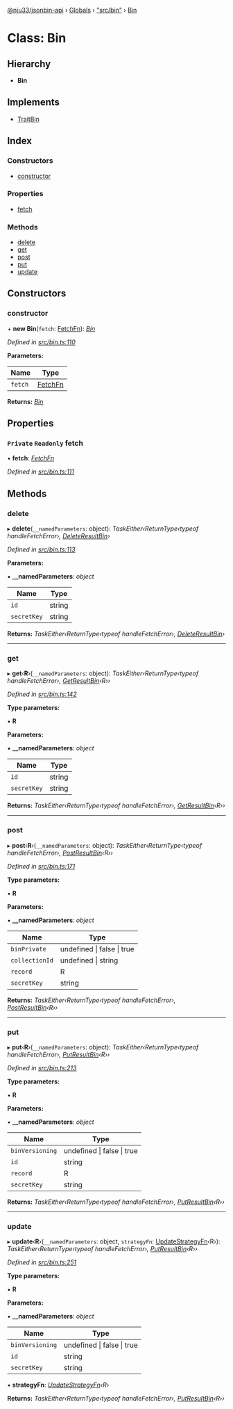 [@nju33/jsonbin-api](../README.md) › [Globals](../globals.md) › ["src/bin"](../modules/_src_bin_.md) › [Bin](_src_bin_.bin.md)

# Class: Bin

## Hierarchy

* **Bin**

## Implements

* [TraitBin](../interfaces/_src_bin_.traitbin.md)

## Index

### Constructors

* [constructor](_src_bin_.bin.md#constructor)

### Properties

* [fetch](_src_bin_.bin.md#private-readonly-fetch)

### Methods

* [delete](_src_bin_.bin.md#delete)
* [get](_src_bin_.bin.md#get)
* [post](_src_bin_.bin.md#post)
* [put](_src_bin_.bin.md#put)
* [update](_src_bin_.bin.md#update)

## Constructors

###  constructor

\+ **new Bin**(`fetch`: [FetchFn](../modules/_src_bin_.md#fetchfn)): *[Bin](_src_bin_.bin.md)*

*Defined in [src/bin.ts:110](https://github.com/nju33/jsonbin-api/blob/e00ecf8/src/bin.ts#L110)*

**Parameters:**

Name | Type |
------ | ------ |
`fetch` | [FetchFn](../modules/_src_bin_.md#fetchfn) |

**Returns:** *[Bin](_src_bin_.bin.md)*

## Properties

### `Private` `Readonly` fetch

• **fetch**: *[FetchFn](../modules/_src_bin_.md#fetchfn)*

*Defined in [src/bin.ts:111](https://github.com/nju33/jsonbin-api/blob/e00ecf8/src/bin.ts#L111)*

## Methods

###  delete

▸ **delete**(`__namedParameters`: object): *TaskEither‹ReturnType‹typeof handleFetchError›, [DeleteResultBin](../modules/_src_bin_.md#deleteresultbin)›*

*Defined in [src/bin.ts:113](https://github.com/nju33/jsonbin-api/blob/e00ecf8/src/bin.ts#L113)*

**Parameters:**

▪ **__namedParameters**: *object*

Name | Type |
------ | ------ |
`id` | string |
`secretKey` | string |

**Returns:** *TaskEither‹ReturnType‹typeof handleFetchError›, [DeleteResultBin](../modules/_src_bin_.md#deleteresultbin)›*

___

###  get

▸ **get**‹**R**›(`__namedParameters`: object): *TaskEither‹ReturnType‹typeof handleFetchError›, [GetResultBin](../modules/_src_bin_.md#getresultbin)‹R››*

*Defined in [src/bin.ts:142](https://github.com/nju33/jsonbin-api/blob/e00ecf8/src/bin.ts#L142)*

**Type parameters:**

▪ **R**

**Parameters:**

▪ **__namedParameters**: *object*

Name | Type |
------ | ------ |
`id` | string |
`secretKey` | string |

**Returns:** *TaskEither‹ReturnType‹typeof handleFetchError›, [GetResultBin](../modules/_src_bin_.md#getresultbin)‹R››*

___

###  post

▸ **post**‹**R**›(`__namedParameters`: object): *TaskEither‹ReturnType‹typeof handleFetchError›, [PostResultBin](../modules/_src_bin_.md#postresultbin)‹R››*

*Defined in [src/bin.ts:171](https://github.com/nju33/jsonbin-api/blob/e00ecf8/src/bin.ts#L171)*

**Type parameters:**

▪ **R**

**Parameters:**

▪ **__namedParameters**: *object*

Name | Type |
------ | ------ |
`binPrivate` | undefined &#124; false &#124; true |
`collectionId` | undefined &#124; string |
`record` | R |
`secretKey` | string |

**Returns:** *TaskEither‹ReturnType‹typeof handleFetchError›, [PostResultBin](../modules/_src_bin_.md#postresultbin)‹R››*

___

###  put

▸ **put**‹**R**›(`__namedParameters`: object): *TaskEither‹ReturnType‹typeof handleFetchError›, [PutResultBin](../modules/_src_bin_.md#putresultbin)‹R››*

*Defined in [src/bin.ts:213](https://github.com/nju33/jsonbin-api/blob/e00ecf8/src/bin.ts#L213)*

**Type parameters:**

▪ **R**

**Parameters:**

▪ **__namedParameters**: *object*

Name | Type |
------ | ------ |
`binVersioning` | undefined &#124; false &#124; true |
`id` | string |
`record` | R |
`secretKey` | string |

**Returns:** *TaskEither‹ReturnType‹typeof handleFetchError›, [PutResultBin](../modules/_src_bin_.md#putresultbin)‹R››*

___

###  update

▸ **update**‹**R**›(`__namedParameters`: object, `strategyFn`: [UpdateStrategyFn](../modules/_src_bin_.md#updatestrategyfn)‹R›): *TaskEither‹ReturnType‹typeof handleFetchError›, [PutResultBin](../modules/_src_bin_.md#putresultbin)‹R››*

*Defined in [src/bin.ts:251](https://github.com/nju33/jsonbin-api/blob/e00ecf8/src/bin.ts#L251)*

**Type parameters:**

▪ **R**

**Parameters:**

▪ **__namedParameters**: *object*

Name | Type |
------ | ------ |
`binVersioning` | undefined &#124; false &#124; true |
`id` | string |
`secretKey` | string |

▪ **strategyFn**: *[UpdateStrategyFn](../modules/_src_bin_.md#updatestrategyfn)‹R›*

**Returns:** *TaskEither‹ReturnType‹typeof handleFetchError›, [PutResultBin](../modules/_src_bin_.md#putresultbin)‹R››*
